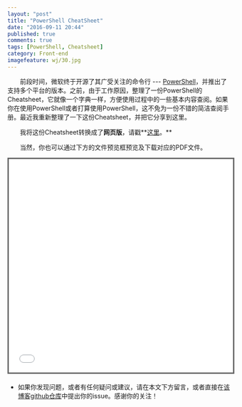 ```yaml
---
layout: "post"
title: "PowerShell CheatSheet"
date: "2016-09-11 20:44"
published: true
comments: true
tags: [PowerShell, Cheatsheet]
category: Front-end
imagefeature: wj/30.jpg
---
```

&emsp;&emsp;前段时间，微软终于开源了其广受关注的命令行 --- [PowerShell](https://github.com/PowerShell/PowerShell)，并推出了支持多个平台的版本。之前，由于工作原因，整理了一份PowerShell的Cheatsheet，它就像一个字典一样，方便使用过程中的一些基本内容查阅。如果你在使用PowerShell或者打算使用PowerShell，这不免为一份不错的简洁查阅手册。最近我重新整理了一下这份Cheatsheet，并把它分享到这里。

<!--more-->
&emsp;&emsp;我将这份Cheatsheet转换成了**网页版**，请戳**[这里]({{site.url}}/share/ps-cheatsheet-chn)。**

&emsp;&emsp;当然，你也可以通过下方的文件预览框预览及下载对应的PDF文件。
<center><iframe src="{{site.url}}/share/PDFs/PowerShell-CheatSheet.pdf" width="960" height="480" frameborder="0" marginwidth="0" marginheight="0" scrolling="no" style="border:3px solid #666; margin-bottom:5px; max-width: 100%;" allowfullscreen> </iframe></center>

- 如果你发现问题，或者有任何疑问或建议，请在本文下方留言，或者直接在[该博客github仓库](https://github.com/Yaowenjie/yaowenjie.github.io/issues)中提出你的issue。感谢你的关注！
